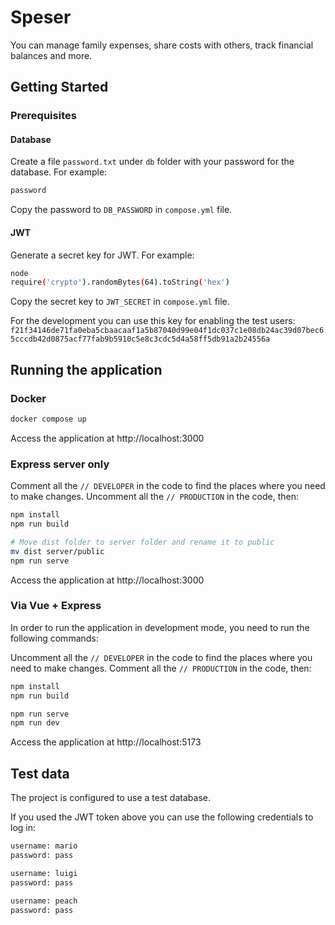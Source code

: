 # Speser

You can manage family expenses, share costs with others, track financial balances and more.

## Getting Started

### Prerequisites

#### Database
Create a file `password.txt` under `db` folder with your password for the database. For example:

```bash
password
```

Copy the password to `DB_PASSWORD` in `compose.yml` file.

#### JWT
Generate a secret key for JWT. For example:

```bash
node
require('crypto').randomBytes(64).toString('hex')
```

Copy the secret key to `JWT_SECRET` in `compose.yml` file.

For the development you can use this key for enabling the test users: `f21f34146de71fa0eba5cbaacaaf1a5b87040d99e04f1dc037c1e08db24ac39d07bec65cccdb42d0875acf77fab9b5910c5e8c3cdc5d4a58ff5db91a2b24556a`


## Running the application

### Docker

```bash
docker compose up
```

Access the application at http://localhost:3000

### Express server only

Comment all the `// DEVELOPER` in the code to find the places where you need to make changes.
Uncomment all the `// PRODUCTION` in the code, then:

```bash
npm install
npm run build

# Move dist folder to server folder and rename it to public
mv dist server/public
npm run serve
```
Access the application at http://localhost:3000

### Via Vue + Express

In order to run the application in development mode, you need to run the following commands:

Uncomment all the `// DEVELOPER` in the code to find the places where you need to make changes.
Comment all the `// PRODUCTION` in the code, then:

```bash
npm install
npm run build

npm run serve
npm run dev
```

Access the application at http://localhost:5173

## Test data

The project is configured to use a test database. 

If you used the JWT token above you can use the following credentials to log in:

```bash
username: mario
password: pass

username: luigi
password: pass

username: peach
password: pass
```